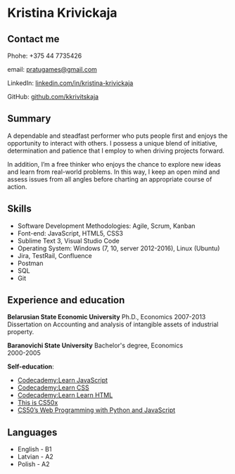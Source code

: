 # Kristina Krivickaja

## Contact me
Phohe: +375 44 7735426

email: pratugames@gmail.com

LinkedIn: [linkedin.com/in/kristina-krivickaja](https://www.linkedin.com/in/kristina-krivickaja-16a811160/)

GitHub: [github.com/kkrivitskaja](https://github.com/kkrivitskaja)

## Summary
A dependable and steadfast performer who puts people first and enjoys the opportunity to interact with others. I possess a unique blend of initiative, determination and patience that I employ to when driving projects forward.

In addition, I’m a free thinker who enjoys the chance to explore new ideas and learn from real-world problems. In this way, I keep an open mind and assess issues from all angles before charting an appropriate course of action.

## Skills
* Software Development Methodologies: Agile, Scrum, Kanban
* Font-end: JavaScript, HTML5, CSS3
* Sublime Text 3, Visual Studio Code 
* Operating System: Windows (7, 10, server 2012-2016), Linux (Ubuntu)
* Jira, TestRail, Confluence
* Postman
* SQL
* Git

## Experience and education
**Belarusian State Economic University**
Ph.D., Economics 
2007-2013
Dissertation on Accounting and analysis of intangible assets of industrial property.

**Baranovichi State University**
Bachelor's degree, Economics  
2000-2005

**Self-education**:
* [Codecademy:Learn JavaScript](https://www.codecademy.com/learn/introduction-to-javascript) 
* [Codecademy:Learn CSS](https://www.codecademy.com/learn/learn-css)
* [Codecademy:Learn Learn HTML](https://www.codecademy.com/learn/learn-html)
* [This is CS50x](https://cs50.harvard.edu/x/2020/)
* [CS50’s Web Programming with Python and JavaScript](https://cs50.harvard.edu/web/2020/)

## Languages
* English - B1 
* Latvian - A2
* Polish - A2